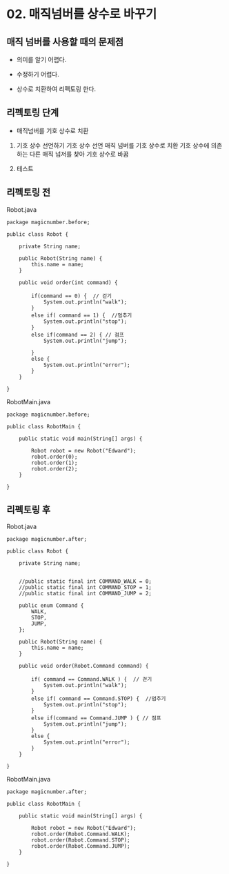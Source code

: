 # 02. 매직넘버를 상수로 바꾸기

## 매직 넘버를 사용할 때의 문제점

- 의미를 알기 어렵다.

- 수정하기 어렵다.

- 상수로 치환하여 리펙토링 한다.

## 리펙토링 단계

- 매직넘버를 기호 상수로 치환

1. 기호 상수 선언하기
	기호 상수 선언
	매직 넘버를 기호 상수로 치환
	기호 상수에 의존하는 다른 매직 넘저를 찾아 기호 상수로 바꿈

2. 테스트

## 리펙토링 전

Robot.java
```
package magicnumber.before;

public class Robot {
	
	private String name;
	
	public Robot(String name) {
		this.name = name;
	}
	
	public void order(int command) {
		
		if(command == 0) {  // 걷기
			System.out.println("walk");
		}
		else if( command == 1) {  //멈추기 
			System.out.println("stop");
		}
		else if(command == 2) { // 점프 
			System.out.println("jump");
		
		}
		else {
			System.out.println("error");
		}
	}

}
```

RobotMain.java
```
package magicnumber.before;

public class RobotMain {

	public static void main(String[] args) {

		Robot robot = new Robot("Edward");
		robot.order(0);
		robot.order(1);
		robot.order(2);
	}

}
```

## 리펙토링 후

Robot.java
```
package magicnumber.after;

public class Robot {
	
	private String name;
	
	
	//public static final int COMMAND_WALK = 0;
	//public static final int COMMAND_STOP = 1;
	//public static final int COMMAND_JUMP = 2;
	
	public enum Command {
		WALK, 
		STOP,
		JUMP,
	};
	
	public Robot(String name) {
		this.name = name;
	}
	
	public void order(Robot.Command command) {
		
		if( command == Command.WALK ) {  // 걷기
			System.out.println("walk");
		}
		else if( command == Command.STOP) {  //멈추기 
			System.out.println("stop");
		}
		else if(command == Command.JUMP ) { // 점프  
			System.out.println("jump");
		}
		else {
			System.out.println("error");
		}
	}

}
```

RobotMain.java
```
package magicnumber.after;

public class RobotMain {

	public static void main(String[] args) {

		Robot robot = new Robot("Edward");
		robot.order(Robot.Command.WALK);
		robot.order(Robot.Command.STOP);
		robot.order(Robot.Command.JUMP);
	}

}
```
